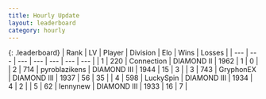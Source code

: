 ```yaml
---
title: Hourly Update
layout: leaderboard
category: hourly
---
```


{: .leaderboard}
| Rank | LV | Player | Division | Elo | Wins | Losses |
| --- | --- | --- | --- | --- | --- | --- |
| <span data-change="0">1</span> | 220 | <span title="ID: 539711">Connection</span> | DIAMOND II | <span data-change="0">1962</span> | <span data-change="0">1</span> | <span data-change="0">0</span> |
| <span data-change="0">2</span> | 714 | <span title="ID: 143220">pyroblazikens</span> | DIAMOND III | <span data-change="0">1944</span> | <span data-change="0">15</span> | <span data-change="0">3</span> |
| <span data-change="0">3</span> | 743 | <span title="ID: 315148">GryphonEX</span> | DIAMOND III | <span data-change="0">1937</span> | <span data-change="0">56</span> | <span data-change="0">35</span> |
| <span data-change="0">4</span> | 598 | <span title="ID: 498412">LuckySpin</span> | DIAMOND III | <span data-change="0">1934</span> | <span data-change="0">4</span> | <span data-change="0">2</span> |
| <span data-change="0">5</span> | 62 | <span title="ID: 561962">lennynew</span> | DIAMOND III | <span data-change="6">1933</span> | <span data-change="2">16</span> | <span data-change="2">7</span> |